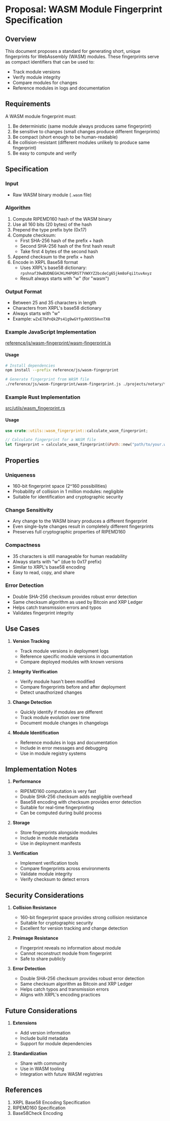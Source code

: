 # Proposal: WASM Module Fingerprint Specification

## Overview

This document proposes a standard for generating short, unique fingerprints for WebAssembly (WASM) modules. These fingerprints serve as compact identifiers that can be used to:
- Track module versions
- Verify module integrity
- Compare modules for changes
- Reference modules in logs and documentation

## Requirements

A WASM module fingerprint must:
1. Be deterministic (same module always produces same fingerprint)
2. Be sensitive to changes (small changes produce different fingerprints)
3. Be compact (short enough to be human-readable)
4. Be collision-resistant (different modules unlikely to produce same fingerprint)
5. Be easy to compute and verify

## Specification

### Input
- Raw WASM binary module (`.wasm` file)

### Algorithm
1. Compute RIPEMD160 hash of the WASM binary
2. Use all 160 bits (20 bytes) of the hash
3. Prepend the type prefix byte (0x17)
4. Compute checksum:
   - First SHA-256 hash of the prefix + hash
   - Second SHA-256 hash of the first hash result
   - Take first 4 bytes of the second hash
5. Append checksum to the prefix + hash
6. Encode in XRPL Base58 format
   - Uses XRPL's base58 dictionary: `rpshnaf39wBUDNEGHJKLM4PQRST7VWXYZ2bcdeCg65jkm8oFqi1tuvAxyz`
   - Result always starts with "w" (for "wasm")

### Output Format
- Between 25 and 35 characters in length
- Characters from XRPL's base58 dictionary
- Always starts with "w"
- Example: `wZxE7bPnQkZPs41g9wGYfgvNXX55HvnTX8`

### Example JavaScript Implementation

[reference/js/wasm-fingerprint/wasm-fingerprint.js](reference/js/wasm-fingerprint/wasm-fingerprint.js)

#### Usage

```bash
# Install dependencies
npm install --prefix reference/js/wasm-fingerprint

# Generate fingerprint from WASM file
./reference/js/wasm-fingerprint/wasm-fingerprint.js ./projects/notary/target/wasm32-unknown-unknown/release/notary.wasm
```

### Example Rust Implementation

[src/utils/wasm_fingerprint.rs](src/utils/wasm_fingerprint.rs)

#### Usage

```rust
use crate::utils::wasm_fingerprint::calculate_wasm_fingerprint;

// Calculate fingerprint for a WASM file
let fingerprint = calculate_wasm_fingerprint(&Path::new("path/to/your.wasm"))?;
```

## Properties

### Uniqueness
- 160-bit fingerprint space (2^160 possibilities)
- Probability of collision in 1 million modules: negligible
- Suitable for identification and cryptographic security

### Change Sensitivity
- Any change to the WASM binary produces a different fingerprint
- Even single-byte changes result in completely different fingerprints
- Preserves full cryptographic properties of RIPEMD160

### Compactness
- 35 characters is still manageable for human readability
- Always starts with "w" (due to 0x17 prefix)
- Similar to XRPL's base58 encoding
- Easy to read, copy, and share

### Error Detection
- Double SHA-256 checksum provides robust error detection
- Same checksum algorithm as used by Bitcoin and XRP Ledger
- Helps catch transmission errors and typos
- Validates fingerprint integrity

## Use Cases

1. **Version Tracking**
   - Track module versions in deployment logs
   - Reference specific module versions in documentation
   - Compare deployed modules with known versions

2. **Integrity Verification**
   - Verify module hasn't been modified
   - Compare fingerprints before and after deployment
   - Detect unauthorized changes

3. **Change Detection**
   - Quickly identify if modules are different
   - Track module evolution over time
   - Document module changes in changelogs

4. **Module Identification**
   - Reference modules in logs and documentation
   - Include in error messages and debugging
   - Use in module registry systems

## Implementation Notes

1. **Performance**
   - RIPEMD160 computation is very fast
   - Double SHA-256 checksum adds negligible overhead
   - Base58 encoding with checksum provides error detection
   - Suitable for real-time fingerprinting
   - Can be computed during build process

2. **Storage**
   - Store fingerprints alongside modules
   - Include in module metadata
   - Use in deployment manifests

3. **Verification**
   - Implement verification tools
   - Compare fingerprints across environments
   - Validate module integrity
   - Verify checksum to detect errors

## Security Considerations

1. **Collision Resistance**
   - 160-bit fingerprint space provides strong collision resistance
   - Suitable for cryptographic security
   - Excellent for version tracking and change detection

2. **Preimage Resistance**
   - Fingerprint reveals no information about module
   - Cannot reconstruct module from fingerprint
   - Safe to share publicly

3. **Error Detection**
   - Double SHA-256 checksum provides robust error detection
   - Same checksum algorithm as Bitcoin and XRP Ledger
   - Helps catch typos and transmission errors
   - Aligns with XRPL's encoding practices

## Future Considerations

1. **Extensions**
   - Add version information
   - Include build metadata
   - Support for module dependencies

2. **Standardization**
   - Share with community
   - Use in WASM tooling
   - Integration with future WASM registries

## References

1. XRPL Base58 Encoding Specification
2. RIPEMD160 Specification
3. Base58Check Encoding
